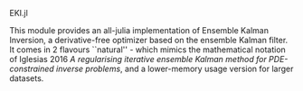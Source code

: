 EKI.jl 

This module provides an all-julia implementation of Ensemble Kalman Inversion, a derivative-free optimizer based on the ensemble Kalman filter. It comes in 2 flavours ``natural'' - which mimics the mathematical notation of Iglesias 2016 *A regularising iterative ensemble Kalman method for PDE-constrained inverse problems*, and a lower-memory usage version for larger datasets. 
